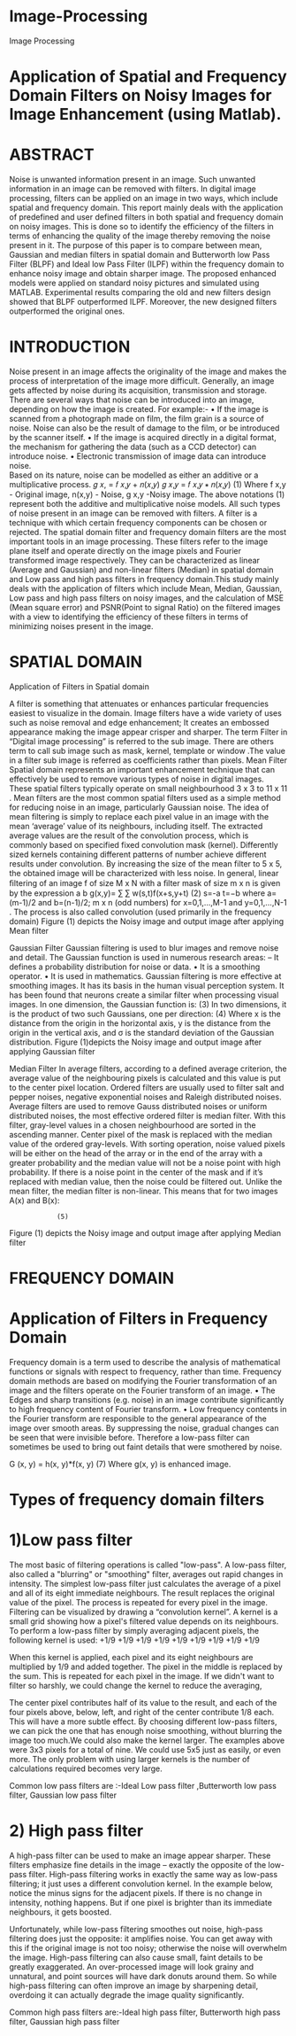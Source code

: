 # Image-Processing
Image Processing

# Application of Spatial and Frequency Domain Filters on Noisy Images for Image Enhancement (using Matlab).
# ABSTRACT
Noise is unwanted information present in an image. Such unwanted information in an image can be removed with filters. In digital image processing, filters can be applied on an image in two ways, which include spatial and frequency domain. This report mainly deals with the application of predefined and user defined filters in both spatial and frequency domain on noisy images. This is done so to identify the efficiency of the filters in terms of enhancing the quality of the image thereby removing the noise present in it. The purpose of this paper is to compare between mean, Gaussian and median filters in spatial domain and Butterworth low Pass Filter (BLPF) and Ideal low Pass Filter (ILPF) within the frequency domain to enhance noisy image and obtain sharper image. The proposed enhanced models were applied on standard noisy pictures and simulated using MATLAB. Experimental results comparing the old and new filters design showed that BLPF outperformed ILPF. Moreover, the new designed filters outperformed the original ones.

# INTRODUCTION
Noise present in an image affects the originality of the image and makes the process of interpretation of the image more difficult. Generally, an image gets affected by noise during its acquisition, transmission and storage.  There are several ways that noise can be introduced into an image, depending on how the image is created. For example:-
•	If the image is scanned from a photograph made on film, the film grain is a source of noise. Noise can also be the result of damage to the film, or be introduced by the scanner itself. 
•	If the image is acquired directly in a digital format, the mechanism for gathering the data (such as a CCD detector) can introduce noise. 
•	 Electronic transmission of image data can introduce noise.  
 Based on its nature, noise can be modelled as either an additive or a multiplicative process. 
                         𝑔 𝑥, = 𝑓 𝑥,𝑦 + 𝑛(𝑥,𝑦)                                   𝑔 𝑥,𝑦 = 𝑓 𝑥,𝑦 ∗ 𝑛(𝑥,𝑦)           (1)
Where f x,y  - Original image, n(x,y) - Noise, g x,y  -Noisy image. 
The above notations (1) represent both the additive and multiplicative noise models. All such types of noise present in an image can be removed with filters. 
A filter is a technique with which certain frequency components can be chosen or rejected.  The spatial domain filter and frequency domain filters are the most important tools in an image processing. These filters refer to the image plane itself and operate directly on the image pixels and Fourier transformed image respectively. They can be characterized as linear (Average and Gaussian) and non-linear filters (Median) in spatial domain and Low pass and high pass filters in frequency domain.This study mainly deals with the application of filters which include Mean, Median, Gaussian, Low pass and high pass filters on noisy images, and the calculation of MSE (Mean square error) and PSNR(Point to signal Ratio) on the filtered images with a view to identifying the efficiency of these filters in terms of minimizing noises present in the image.

# SPATIAL DOMAIN
Application of Filters in Spatial domain

A filter is something that attenuates or enhances particular frequencies easiest to visualize in the domain. Image filters have a wide variety of uses such as noise removal and edge enhancement; It creates an embossed appearance making the image appear crisper and sharper.
The term Filter in “Digital image processing” is referred to the sub image. There are others term to call sub image such as mask, kernel, template or window .The value in a filter sub image is referred as coefficients rather than pixels. 
Mean Filter
Spatial domain represents an important enhancement technique that can effectively be used to remove various types of noise in digital images. These spatial filters typically operate on small neighbourhood 3 x 3 to 11 x 11 . Mean filters are the most common spatial filters used as a simple method for reducing noise in an image, particularly Gaussian noise.  The idea of mean filtering is simply to replace each pixel value in an image with the mean ‘average’ value of its neighbours, including itself. The extracted average values are the result of the convolution process, which is commonly based on specified fixed convolution mask (kernel). Differently sized kernels containing different patterns of number achieve different results under convolution. By increasing the size of the mean filter to 5 x 5, the obtained image will be characterized with less noise.
 In general, linear ﬁltering of an image f of size M x N with a ﬁlter mask of size m x n is given by the expression
		                  a   b
                       g(x,y)=    ∑  ∑  w(s,t)f(x+s,y+t) 					(2)
                                    s=-a t=−b
where a=(m-1)/2 and b=(n-1)/2; m x n (odd numbers) for x=0,1,…,M-1 and y=0,1,…,N-1 . The process is also called convolution (used primarily in the frequency domain) 
Figure (1) depicts the Noisy image and output image after applying Mean filter

Gaussian Filter
Gaussian filtering is used to blur images and remove noise and detail. The Gaussian function is used in numerous research areas: – It defines a probability distribution for noise or data. 
•	It is a smoothing operator. 
•	It is used in mathematics.
Gaussian filtering is more effective at smoothing images. It has its basis in the human visual perception system. It has been found that neurons create a similar filter when processing visual images.
In one dimension, the Gaussian function is:
 								(3)
In two dimensions, it is the product of two such Gaussians, one per direction:
 								(4)
Where x is the distance from the origin in the horizontal axis, y is the distance from the origin in the vertical axis, and σ is the standard deviation of the Gaussian distribution.
Figure (1)depicts the Noisy image and output image after applying Gaussian filter

Median Filter
In average filters, according to a defined average criterion, the average value of the neighbouring pixels is calculated and this value is put to the center pixel location. Ordered filters are usually used to filter salt and pepper noises, negative exponential noises and Raleigh distributed noises.  Average filters are used to remove Gauss distributed noises or uniform distributed noises, the most effective ordered filter is median filter. With this filter, gray-level values in a chosen neighbourhood are sorted in the ascending manner. Center pixel of the mask is replaced with the median value of the ordered gray-levels. With sorting operation, noise valued pixels will be either on the head of the array or in the end of the array with a greater probability and the median value will not be a noise point with high probability. If there is a noise point in the center of the mask and if it’s replaced with median value, then the noise could be filtered out.
Unlike the mean filter, the median filter is non-linear. This means that for two images A(x) and B(x): 

 				(5)
Figure (1) depicts the Noisy image and output image after applying Median filter


# FREQUENCY DOMAIN
# Application of Filters in Frequency Domain
Frequency domain is a term used to describe the analysis of mathematical functions or signals with respect to frequency, rather than time. Frequency domain methods are based on modifying the Fourier transformation of an image and the filters operate on the Fourier transform of an image. 
• The Edges and sharp transitions (e.g. noise) in an image contribute significantly to high frequency content of Fourier transform. 
• Low frequency contents in the Fourier transform are responsible to the general appearance of the image over smooth areas. By suppressing the noise, gradual changes can be seen that were invisible before. Therefore a low-pass filter can sometimes be used to bring out faint details that were smothered by noise.

G (x, y) = h(x, y)*f(x, y)  								(7)
Where g(x, y) is enhanced image. 


# Types of frequency domain filters 
# 1)Low pass filter 
The most basic of filtering operations is called "low-pass". A low-pass filter, also called a "blurring" or "smoothing" filter, averages out rapid changes in intensity. The simplest low-pass filter just calculates the average of a pixel and all of its eight immediate neighbours. The result replaces the original value of the pixel. The process is repeated for every pixel in the image. 
Filtering can be visualized by drawing a “convolution kernel”. A kernel is a small grid showing how a pixel's filtered value depends on its neighbours. To perform a low-pass filter by simply averaging adjacent pixels, the following kernel is used:
 +1/9	+1/9	+1/9
+1/9	+1/9	+1/9
+1/9	+1/9	+1/9

When this kernel is applied, each pixel and its eight neighbours are multiplied by 1/9 and added together. The pixel in the middle is replaced by the sum. This is repeated for each pixel in the image. If we didn't want to filter so harshly, we could change the kernel to reduce the averaging, 


The center pixel contributes half of its value to the result, and each of the four pixels above, below, left, and right of the center contribute 1/8 each. This will have a more subtle effect. By choosing different low-pass filters, we can pick the one that has enough noise smoothing, without blurring the image too much.We could also make the kernel larger. The examples above were 3x3 pixels for a total of nine. We could use 5x5 just as easily, or even more. The only problem with using larger kernels is the number of calculations required becomes very large.

Common low pass filters are :-Ideal Low pass filter ,Butterworth low pass filter, Gaussian low pass filter
# 2) High pass filter 

A high-pass filter can be used to make an image appear sharper. These filters emphasize fine details in the image – exactly the opposite of the low-pass filter. High-pass filtering works in exactly the same way as low-pass filtering; it just uses a different convolution kernel. In the example below, notice the minus signs for the adjacent pixels. If there is no change in intensity, nothing happens. But if one pixel is brighter than its immediate neighbours, it gets boosted.

Unfortunately, while low-pass filtering smoothes out noise, high-pass filtering does just the opposite: it amplifies noise. You can get away with this if the original image is not too noisy; otherwise the noise will overwhelm the image. High-pass filtering can also cause small, faint details to be greatly exaggerated. An over-processed image will look grainy and unnatural, and point sources will have dark donuts around them. So while high-pass filtering can often improve an image by sharpening detail, overdoing it can actually degrade the image quality significantly.

Common high pass filters are:-Ideal high pass filter, Butterworth high pass filter, Gaussian high pass filter
